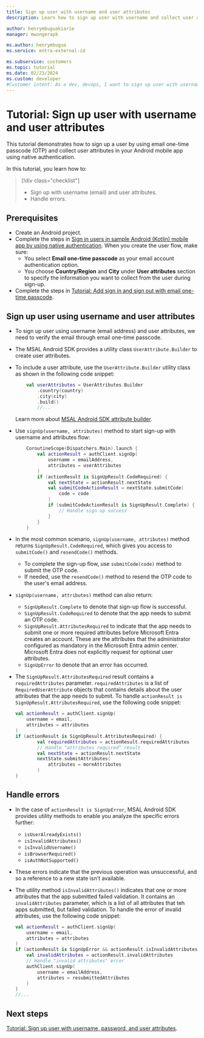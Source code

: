 ```yaml
---
title: Sign up user with username and user attributes
description: Learn how to sign up user with username and collect user attributes from the user by using native authentication

author: henrymbuguakiarie
manager: mwongerapk

ms.author: henrymbugua
ms.service: entra-external-id

ms.subservice: customers
ms.topic: tutorial
ms.date: 02/23/2024
ms.custom: developer
#Customer intent: As a dev, devops, I want to sign up user with username and collect user attributes from the user by using native authentication.
---
```


# Tutorial: Sign up user with username and user attributes

This tutorial demonstrates how to sign up a user by using email one-time passcode (OTP) and collect user attributes in your Android mobile app using native authentication. 

In this tutorial, you learn how to:  
 
> [!div class="checklist"]
> 
> - Sign up with username (email) and user attributes.  
> - Handle errors.  
 
## Prerequisites  
- Create an Android project.
- Complete the steps in [Sign in users in sample Android (Kotlin) mobile app by using native authentication](how-to-run-native-authentication-sample-android-app.md). When you create the user flow, make sure:
    - You select **Email one-time passcode** as your email account authentication option.
    - You choose **Country/Region** and **City** under **User attributes** section to specify the information you want to collect from the user during sign-up.
- Complete the steps in [Tutorial: Add sign in and sign out with email one-time passcode](tutorial-native-authentication-android-sign-in-sign-out.md).
 
## Sign up user using username and user attributes  
 
- To sign up user using username (email address) and user attributes, we need to verify the email through email one-time passcode.  
 
- The MSAL Android SDK provides a utility class `UserAttribute.Builder` to create user attributes.  
 
- To include a user attribute, use the `UserAttribute.Builder` utility class as shown in the following code snippet:  
 
    ```kotlin 
        val userAttributes = UserAttributes.Builder
            .country(country)
            .city(city)
            .build() 
            //... 
    ``` 
     
    Learn more about [MSAL Android SDK attribute builder](concept-native-authentication-user-attribute-builder.md?tabs=android-kotlin).

- Use `signUp(username, attributes)` method to start sign-up with username and attributes flow: 
 
    ```kotlin 
        CoroutineScope(Dispatchers.Main).launch {
            val actionResult = authClient.signUp(
                username = emailAddress,
                attributes = userAttributes
            )
            if (actionResult is SignUpResult.CodeRequired) {
                val nextState = actionResult.nextState
                val submitCodeActionResult = nextState.submitCode(
                    code = code
                )
                if (submitCodeActionResult is SignUpResult.Complete) {
                    // Handle sign up success
                }
            }
        } 
    ``` 

- In the most common scenario, `signUp(username, attributes)` method returns `SignUpResult.CodeRequired`, which gives you access to `submitCode()` and `resendCode()` methods. 
    - To complete the sign-up flow, use `submitCode(code)` method to submit the OTP code. 
    - If needed, use the `resendCode()` method to resend the OTP code to the user's email address. 
- `signUp(username, attributes)` method can also return:
    - `SignUpResult.Complete` to denote that  sign-up flow is successful.
    - `SignUpResult.CodeRequired` to denote that the app needs to submit an OTP code.
    - `SignUpResult.AttributesRequired` to indicate that the app needs to submit one or more required attributes before Microsoft Entra creates an account. These are the attributes that the administrator configured as mandatory in the Microsoft Entra admin center. Microsoft Entra does not explicitly request for optional user attributes.
    - `SignUpError` to denote that an error has occurred. 

- The `SignUpResult.AttributesRequired` result contains a `requiredAttributes` parameter. `requiredAttributes` is a list of `RequiredUserAttribute` objects that contains details about the user attributes that the app needs to submit. To handle `actionResult is SignUpResult.AttributesRequired`, use the following code snippet: 

    ```kotlin
    val actionResult = authClient.signUp(
        username = email,
        attributes = attributes
    )
    if (actionResult is SignUpResult.AttributesRequired) {
            val requiredAttributes = actionResult.requiredAttributes 
            // Handle "attributes required" result 
            val nextState = actionResult.nextState
            nextState.submitAttributes(
                attributes = moreAttributes
            )
    }
    ```
    
## Handle errors  

- In the case of `actionResult is SignUpError`, MSAL Android SDK provides utility methods to enable you analyze the specific errors further: 

    - `isUserAlreadyExists()`
    - `isInvalidAttributes()`
    - `isInvalidUsername()`
    - `isBrowserRequired()`
    - `isAuthNotSupported()`

- These errors indicate that the previous operation was unsuccessful, and so a reference to a new state isn't available. 
 
- The utility method `isInvalidAttributes()` indicates that one or more attributes that the app submitted failed validation. It contains an `invalidAttributes` parameter,  which is a list of all attributes that teh apps submitted, but failed validation. To handle the error of invalid attributes, use the following code snippet: 
 
    ```kotlin 
    val actionResult = authClient.signUp(
        username = email,
        attributes = attributes
    )
    if (actionResult is SignUpError && actionResult.isInvalidAttributes()) {
        val invalidAttributes = actionResult.invalidAttributes
        // Handle "invalid attributes" error
        authClient.signUp(
            username = emailAddress,
            attributes = resubmittedAttributes
        )
    } 
    //...
    ``` 
 
## Next steps  
 
[Tutorial: Sign up user with username, password, and user attributes](tutorial-native-authentication-android-sign-up-user-with-username-password-user-attributes.md). 

